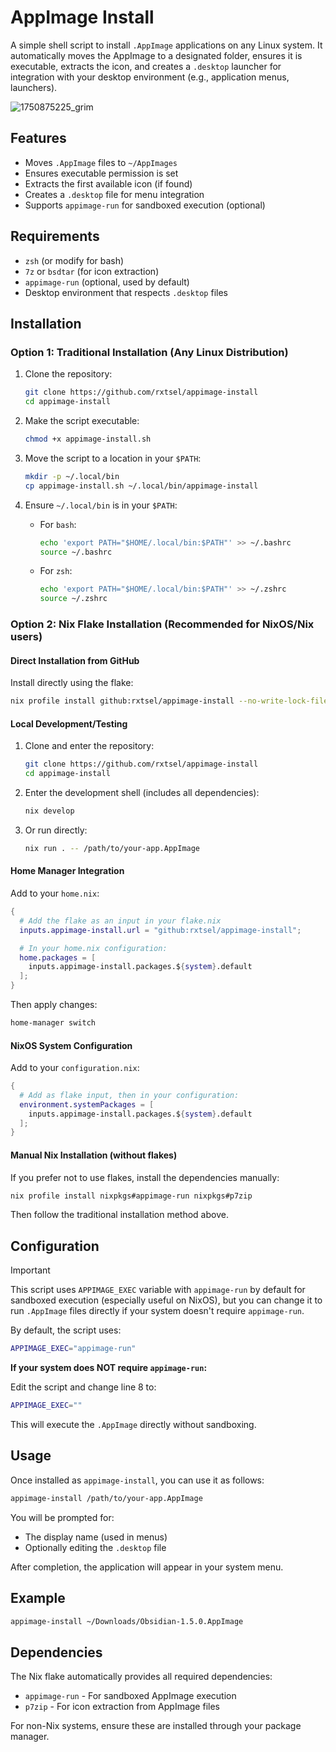 # AppImage Install

A simple shell script to install `.AppImage` applications on any Linux system.
It automatically moves the AppImage to a designated folder, ensures it is
executable, extracts the icon, and creates a `.desktop` launcher for integration
with your desktop environment (e.g., application menus, launchers).

![1750875225_grim](https://github.com/user-attachments/assets/ffa0aca9-728d-4498-8134-e6bd29316e1d)

## Features

- Moves `.AppImage` files to `~/AppImages`
- Ensures executable permission is set
- Extracts the first available icon (if found)
- Creates a `.desktop` file for menu integration
- Supports `appimage-run` for sandboxed execution (optional)

## Requirements

- `zsh` (or modify for bash)
- `7z` or `bsdtar` (for icon extraction)
- `appimage-run` (optional, used by default)
- Desktop environment that respects `.desktop` files

## Installation

### Option 1: Traditional Installation (Any Linux Distribution)

1. Clone the repository:

    ```bash
    git clone https://github.com/rxtsel/appimage-install
    cd appimage-install
    ```

2. Make the script executable:

    ```bash
    chmod +x appimage-install.sh
    ```

3. Move the script to a location in your `$PATH`:

    ```bash
    mkdir -p ~/.local/bin
    cp appimage-install.sh ~/.local/bin/appimage-install
    ```

4. Ensure `~/.local/bin` is in your `$PATH`:

      - For `bash`:

        ```bash
        echo 'export PATH="$HOME/.local/bin:$PATH"' >> ~/.bashrc
        source ~/.bashrc
        ```

      - For `zsh`:

          ```bash
          echo 'export PATH="$HOME/.local/bin:$PATH"' >> ~/.zshrc
          source ~/.zshrc
        ```

### Option 2: Nix Flake Installation (Recommended for NixOS/Nix users)

#### Direct Installation from GitHub

Install directly using the flake:

```bash
nix profile install github:rxtsel/appimage-install --no-write-lock-file
```

#### Local Development/Testing

1. Clone and enter the repository:

    ```bash
    git clone https://github.com/rxtsel/appimage-install
    cd appimage-install
    ```

2. Enter the development shell (includes all dependencies):

    ```bash
    nix develop
    ```

3. Or run directly:

    ```bash
    nix run . -- /path/to/your-app.AppImage
    ```

#### Home Manager Integration

Add to your `home.nix`:

```nix
{
  # Add the flake as an input in your flake.nix
  inputs.appimage-install.url = "github:rxtsel/appimage-install";

  # In your home.nix configuration:
  home.packages = [
    inputs.appimage-install.packages.${system}.default
  ];
}
```

Then apply changes:

```bash
home-manager switch
```

#### NixOS System Configuration

Add to your `configuration.nix`:

```nix
{
  # Add as flake input, then in your configuration:
  environment.systemPackages = [
    inputs.appimage-install.packages.${system}.default
  ];
}
```

#### Manual Nix Installation (without flakes)

If you prefer not to use flakes, install the dependencies manually:

```bash
nix profile install nixpkgs#appimage-run nixpkgs#p7zip
```

Then follow the traditional installation method above.

## Configuration

> [!IMPORTANT]
> This script uses `APPIMAGE_EXEC` variable with `appimage-run` by default for
> sandboxed execution (especially useful on NixOS), but you can change it to run 
> `.AppImage` files directly if your system doesn't require `appimage-run`.

By default, the script uses:

```sh
APPIMAGE_EXEC="appimage-run"
```

**If your system does NOT require `appimage-run`:**

Edit the script and change line 8 to:

```sh
APPIMAGE_EXEC=""
```

This will execute the `.AppImage` directly without sandboxing.

## Usage

Once installed as `appimage-install`, you can use it as follows:

```bash
appimage-install /path/to/your-app.AppImage
```

You will be prompted for:

- The display name (used in menus)
- Optionally editing the `.desktop` file

After completion, the application will appear in your system menu.

## Example

```bash
appimage-install ~/Downloads/Obsidian-1.5.0.AppImage
```

## Dependencies

The Nix flake automatically provides all required dependencies:
- `appimage-run` - For sandboxed AppImage execution
- `p7zip` - For icon extraction from AppImage files

For non-Nix systems, ensure these are installed through your package manager.
